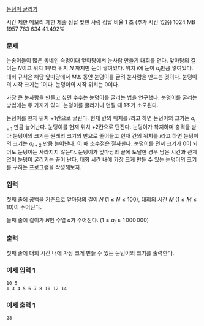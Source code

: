 []()
[눈덩이 굴리기](https://www.acmicpc.net/problem/21735)

시간 제한 메모리 제한 제출 정답 맞힌 사람 정답 비율
1 초 (추가 시간 없음) 1024 MB 1957 763 634 41.492%

### 문제

눈송이들이 많은 동네인 숙명여대 앞마당에서 눈사람 만들기 대회를 연다. 앞마당의 길이는 $N$이고 위치 $1$부터 위치 $N$ 까지만 눈이 쌓여있다. 위치 $i$에 눈이 $a_i$만큼 쌓여있다. 대회 규칙은 해당 앞마당에서 $M$초 동안 눈덩이를 굴려 눈사람을 만드는 것이다. 눈덩이의 시작 크기는 $1$이다. 눈덩이의 시작 위치는 $0$이다.

가장 큰 눈사람을 만들고 싶던 수수는 눈덩이를 굴리는 법을 연구했다. 눈덩이를 굴리는 방법에는 두 가지가 있다. 눈덩이를 굴리거나 던질 때 1초가 소모된다.

눈덩이를 현재 위치 +1칸으로 굴린다. 현재 칸의 위치를 $i$라고 하면 눈덩이의 크기는 $a_{i+1}$ 만큼 늘어난다.
눈덩이를 현재 위치 +2칸으로 던진다. 눈덩이가 착지하며 충격을 받아 눈덩이의 크기는 원래의 크기의 반으로 줄어들고 현재 칸의 위치를
$i$라고 하면 눈덩이의 크기는 $a_{i+2}$ 만큼 늘어난다. 이 때 소수점은 절사한다. 눈덩이를 던져 크기가 $0$이 되어도 눈덩이는 사라지지 않는다.
눈덩이가 앞마당의 끝에 도달한 경우 남은 시간과 관계없이 눈덩이 굴리기는 끝이 난다. 대회 시간 내에 가장 크게 만들 수 있는 눈덩이의 크기를 구하는 프로그램을 작성해보자.

### 입력

첫째 줄에 공백을 기준으로 앞마당의 길이 $N$ ($1 \leq N \leq 100$), 대회의 시간 $M$ ($1 \leq M \leq 10$)이 주어진다.

둘째 줄에 길이가 $N$인 수열 $a$가 주어진다. ($1 \leq a_i \leq 1\,000\,000$)

### 출력

첫째 줄에 대회 시간 내에 가장 크게 만들 수 있는 눈덩이의 크기를 출력한다.

### 예제 입력 1

```
10 5
1 3 4 5 6 7 8 10 12 14
```

### 예제 출력 1

```
28
```
